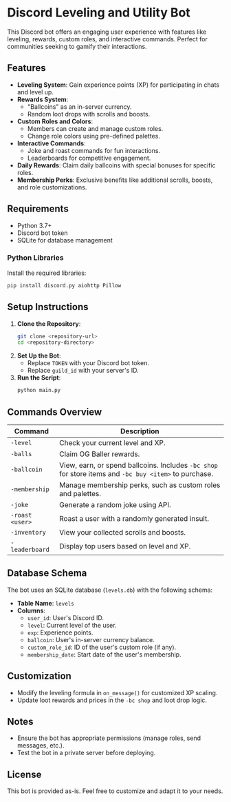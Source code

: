 
# Discord Leveling and Utility Bot

This Discord bot offers an engaging user experience with features like leveling, rewards, custom roles, and interactive commands. Perfect for communities seeking to gamify their interactions.

## Features
- **Leveling System**: Gain experience points (XP) for participating in chats and level up.
- **Rewards System**:
  - "Ballcoins" as an in-server currency.
  - Random loot drops with scrolls and boosts.
- **Custom Roles and Colors**: 
  - Members can create and manage custom roles.
  - Change role colors using pre-defined palettes.
- **Interactive Commands**:
  - Joke and roast commands for fun interactions.
  - Leaderboards for competitive engagement.
- **Daily Rewards**: Claim daily ballcoins with special bonuses for specific roles.
- **Membership Perks**: Exclusive benefits like additional scrolls, boosts, and role customizations.

## Requirements
- Python 3.7+
- Discord bot token
- SQLite for database management

### Python Libraries
Install the required libraries:
```bash
pip install discord.py aiohttp Pillow
```

## Setup Instructions
1. **Clone the Repository**:
   ```bash
   git clone <repository-url>
   cd <repository-directory>
   ```
2. **Set Up the Bot**:
   - Replace `TOKEN` with your Discord bot token.
   - Replace `guild_id` with your server's ID.
3. **Run the Script**:
   ```bash
   python main.py
   ```

## Commands Overview
| Command           | Description                                                                                          |
|-------------------|------------------------------------------------------------------------------------------------------|
| `-level`          | Check your current level and XP.                                                                    |
| `-balls`          | Claim OG Baller rewards.                                                                            |
| `-ballcoin`       | View, earn, or spend ballcoins. Includes `-bc shop` for store items and `-bc buy <item>` to purchase.|
| `-membership`     | Manage membership perks, such as custom roles and palettes.                                         |
| `-joke`           | Generate a random joke using API.                                                                   |
| `-roast <user>`   | Roast a user with a randomly generated insult.                                                      |
| `-inventory`      | View your collected scrolls and boosts.                                                             |
| `-leaderboard`    | Display top users based on level and XP.                                                            |

## Database Schema
The bot uses an SQLite database (`levels.db`) with the following schema:
- **Table Name**: `levels`
- **Columns**:
  - `user_id`: User's Discord ID.
  - `level`: Current level of the user.
  - `exp`: Experience points.
  - `ballcoin`: User's in-server currency balance.
  - `custom_role_id`: ID of the user's custom role (if any).
  - `membership_date`: Start date of the user's membership.

## Customization
- Modify the leveling formula in `on_message()` for customized XP scaling.
- Update loot rewards and prices in the `-bc shop` and loot drop logic.

## Notes
- Ensure the bot has appropriate permissions (manage roles, send messages, etc.).
- Test the bot in a private server before deploying.

## License
This bot is provided as-is. Feel free to customize and adapt it to your needs.


